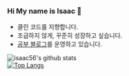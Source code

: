 ### Hi My name is Isaac 👋  
 - 클린 코드를 지향합니다.  
 - 조급하지 않게, 꾸준히 성장하고 싶습니다.  
 - [공부 블로그](https://isaac56.github.io)를 운영하고 있습니다.  

![isaac56's github stats](https://github-readme-stats.vercel.app/api?username=isaac56&show_icons=true&theme=radical)  
[![Top Langs](https://github-readme-stats.vercel.app/api/top-langs/?username=isaac56&layout=compact&theme=radical)](https://github.com/knae11/github-readme-stats)

<!--
**isaac56/isaac56** is a ✨ _special_ ✨ repository because its `README.md` (this file) appears on your GitHub profile.

Here are some ideas to get you started:

- 🔭 I’m currently working on ...
- 🌱 I’m currently learning ...
- 👯 I’m looking to collaborate on ...
- 🤔 I’m looking for help with ...
- 💬 Ask me about ...
- 📫 How to reach me: ...
- 😄 Pronouns: ...
- ⚡ Fun fact: ...
-->
